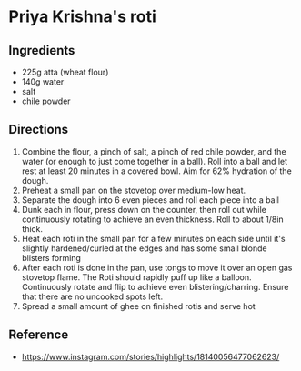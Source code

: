 # Priya Krishna's roti

## Ingredients

* 225g atta (wheat flour)
* 140g water
* salt
* chile powder

## Directions

1. Combine the flour, a pinch of salt, a pinch of red chile powder, and the water (or enough to just come together in a ball). Roll into a ball and let rest at least 20 minutes in a covered bowl. Aim for 62% hydration of the dough.
2. Preheat a small pan on the stovetop over medium-low heat.
3. Separate the dough into 6 even pieces and roll each piece into a ball
4. Dunk each in flour, press down on the counter, then roll out while continuously rotating to achieve an even thickness. Roll to about 1/8in thick.
5. Heat each roti in the small pan for a few minutes on each side until it's slightly hardened/curled at the edges and has some small blonde blisters forming
6. After each roti is done in the pan, use tongs to move it over an open gas stovetop flame. The Roti should rapidly puff up like a balloon. Continuously rotate and flip to achieve even blistering/charring. Ensure that there are no uncooked spots left.
7. Spread a small amount of ghee on finished rotis and serve hot

## Reference

* <https://www.instagram.com/stories/highlights/18140056477062623/>
